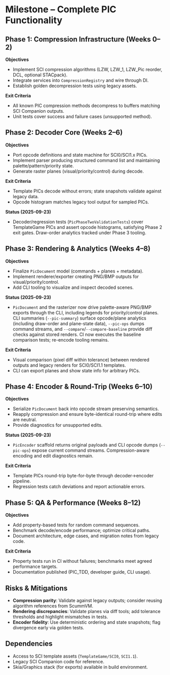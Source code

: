 # Milestone – Complete PIC Functionality

## Phase 1: Compression Infrastructure (Weeks 0–2)
**Objectives**
- Implement SCI compression algorithms (LZW, LZW_1, LZW_Pic reorder, DCL, optional STACpack).
- Integrate services into `CompressionRegistry` and wire through DI.
- Establish golden decompression tests using legacy assets.

**Exit Criteria**
- All known PIC compression methods decompress to buffers matching SCI Companion outputs.
- Unit tests cover success and failure cases (unsupported method).

## Phase 2: Decoder Core (Weeks 2–6)
**Objectives**
- Port opcode definitions and state machine for SCI0/SCI1.x PICs.
- Implement parser producing structured command list and maintaining palette/pattern/priority state.
- Generate raster planes (visual/priority/control) during decode.

**Exit Criteria**
- Template PICs decode without errors; state snapshots validate against legacy data.
- Opcode histogram matches legacy tool output for sampled PICs.

**Status (2025-09-23)**
- Decoder/regression tests (`PicPhaseTwoValidationTests`) cover TemplateGame PICs and assert opcode histograms, satisfying Phase 2 exit gates. Draw-order analytics tracked under Phase 3 tooling.

## Phase 3: Rendering & Analytics (Weeks 4–8)
**Objectives**
- Finalize `PicDocument` model (commands + planes + metadata).
- Implement renderer/exporter creating PNG/BMP outputs for visual/priority/control.
- Add CLI tooling to visualize and inspect decoded scenes.

**Status (2025-09-23)**
- `PicDocument` and the rasterizer now drive palette-aware PNG/BMP exports through the CLI, including legends for priority/control planes. CLI summaries (`--pic-summary`) surface opcode/plane analytics (including draw-order and plane-state data), `--pic-ops` dumps command streams, and `--compare`/`--compare-baseline` provide diff checks against stored renders. CI now executes the baseline comparison tests; re-encode tooling remains.

**Exit Criteria**
- Visual comparison (pixel diff within tolerance) between rendered outputs and legacy renders for SCI0/SCI1.1 templates.
- CLI can export planes and show state info for arbitrary PICs.

## Phase 4: Encoder & Round-Trip (Weeks 6–10)
**Objectives**
- Serialize `PicDocument` back into opcode stream preserving semantics.
- Reapply compression and ensure byte-identical round-trip where edits are neutral.
- Provide diagnostics for unsupported edits.

**Status (2025-09-23)**
- `PicEncoder` scaffold returns original payloads and CLI opcode dumps (`--pic-ops`) expose current command streams. Compression-aware encoding and edit diagnostics remain.

**Exit Criteria**
- Template PICs round-trip byte-for-byte through decoder→encoder pipeline.
- Regression tests catch deviations and report actionable errors.

## Phase 5: QA & Performance (Weeks 8–12)
**Objectives**
- Add property-based tests for random command sequences.
- Benchmark decode/encode performance; optimize critical paths.
- Document architecture, edge cases, and migration notes from legacy code.

**Exit Criteria**
- Property tests run in CI without failures; benchmarks meet agreed performance targets.
- Documentation published (PIC_TDD, developer guide, CLI usage).

## Risks & Mitigations
- **Compression parity**: Validate against legacy outputs; consider reusing algorithm references from ScummVM.
- **Rendering discrepancies**: Validate planes via diff tools; add tolerance thresholds and highlight mismatches in tests.
- **Encoder fidelity**: Use deterministic ordering and state snapshots; flag divergence early via golden tests.

## Dependencies
- Access to SCI template assets (`TemplateGame/SCI0`, `SCI1.1`).
- Legacy SCI Companion code for reference.
- Skia/Graphics stack (for exports) available in build environment.
